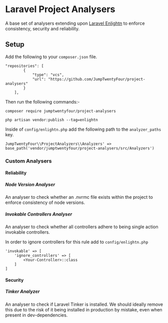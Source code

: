 # Laravel Project Analysers
A base set of analysers extending upon [Laravel Enlightn](https://github.com/enlightn/enlightn) to enforce consistency, security and reliability.

## Setup

Add the following to your `composer.json` file.
```
"repositories": [
        {
            "type": "vcs",
            "url": "https://github.com/JumpTwentyFour/project-analysers"
        }
    ],
```

Then run the following commands:-

`composer require jumptwentyfour/project-analysers`

`php artisan vendor:publish --tag=enlightn`

Inside of `config/enlightn.php` add the following path to the `analyzer_paths` key.        

`JumpTwentyFour\\ProjectAnalyzers\\Analyzers' => base_path('vendor/jumptwentyfour/project-analysers/src/Analyzers')`

### Custom Analysers

#### Reliability

##### Node Version Analyser
An analyser to check whether an .nvrmc file exists within the project to enforce consistency of node versions.

##### Invokable Controllers Analyser
An analyser to check whether all controllers adhere to being single action invokable controllers.

In order to ignore controllers for this rule add to `config/enlightn.php` 

```
'invokable' => [
    'ignore_controllers' => [
        <Your-Controller>::class
    ]
]
```

#### Security

##### Tinker Analyzer
An analyser to check if Laravel Tinker is installed. We should ideally remove
this due to the risk of it being installed in production by mistake, even when present in dev-dependencies.

